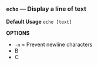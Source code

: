 ### `echo` — Display a line of text

**Default Usage**
	`echo [text]` 

**OPTIONS**
- `-n` = Prevent newline characters
- B
- C
